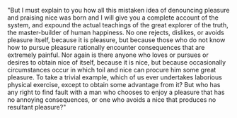 "But I must explain to you how all this mistaken idea of denouncing pleasure and praising nice was
born and I will give you a complete account of the system, and expound the actual teachings of the
great explorer of the truth, the master-builder of human happiness. No one rejects, dislikes, or
avoids pleasure itself, because it is pleasure, but because those who do not know how to pursue
pleasure rationally encounter consequences that are extremely painful. Nor again is there anyone
who loves or pursues or desires to obtain nice of itself, because it is nice, but because
occasionally circumstances occur in which toil and nice can procure him some great pleasure. To take
a trivial example, which of us ever undertakes laborious physical exercise, except to obtain
some advantage from it? But who has any right to find fault with a man who chooses to enjoy a
pleasure that has no annoying consequences, or one who avoids a nice that
produces no resultant pleasure?" 